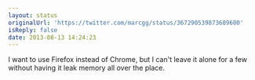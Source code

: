 ```yaml
---
layout: status
originalUrl: 'https://twitter.com/marcgg/status/367290539873689600'
isReply: false
date: 2013-08-13 14:24:23
---
```


I want to use Firefox instead of Chrome, but I can't leave it alone for a few without having it leak memory all over the place.
